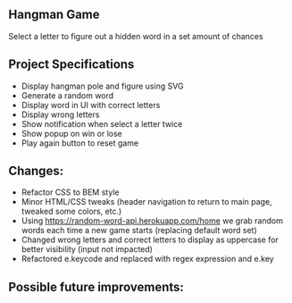 ## Hangman Game

Select a letter to figure out a hidden word in a set amount of chances

## Project Specifications

- Display hangman pole and figure using SVG
- Generate a random word
- Display word in UI with correct letters
- Display wrong letters
- Show notification when select a letter twice
- Show popup on win or lose
- Play again button to reset game

## Changes:
- Refactor CSS to BEM style
- Minor HTML/CSS tweaks (header navigation to return to main page, tweaked some colors, etc.)
- Using https://random-word-api.herokuapp.com/home we grab random words each time a new game starts (replacing default word set)
- Changed wrong letters and correct letters to display as uppercase for better visibility (input not impacted)
- Refactored e.keycode and replaced with regex expression and e.key

## Possible future improvements:

